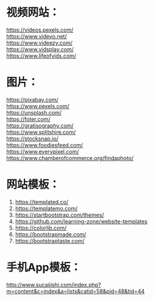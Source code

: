视频网站：
=======
https://videos.pexels.com/  
https://www.videvo.net/  
https://www.videezy.com/  
https://www.vidsplay.com/  
https://www.lifeofvids.com/  

图片：
=======
https://pixabay.com/  
https://www.pexels.com/  
https://unsplash.com/  
https://foter.com/  
https://gratisography.com/  
https://www.splitshire.com/  
https://stocksnap.io/  
https://www.foodiesfeed.com/  
https://www.everypixel.com/  
https://www.chamberofcommerce.org/findaphoto/  


网站模板：
=======
1. https://templated.co/  
2. https://templatemo.com/  
3. https://startbootstrap.com/themes/  
4. https://github.com/learning-zone/website-templates  
5. https://colorlib.com/  
6. https://bootstrapmade.com/  
7. https://bootstraptaste.com/  


手机App模板：
=======
http://www.sucaijishi.com/index.php?m=content&c=index&a=lists&catid=58&pid=48&tid=44  
